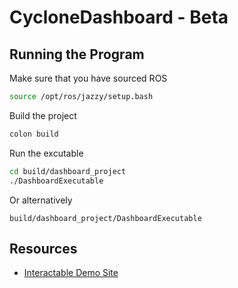# CycloneDashboard - Beta
## Running the Program
Make sure that you have sourced ROS
```bash
source /opt/ros/jazzy/setup.bash
```
Build the project
```bash
colon build
```
Run the excutable
```bash
cd build/dashboard_project
./DashboardExecutable
```
Or alternatively 
```
build/dashboard_project/DashboardExecutable
```
## Resources
- [Interactable Demo Site](https://pthom.github.io/imgui_manual_online/manual/imgui_manual.html)
